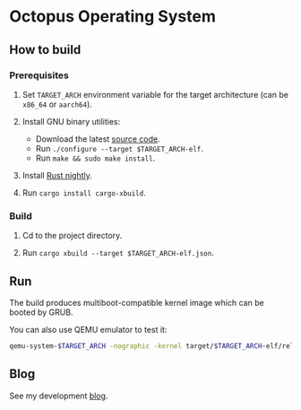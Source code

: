 # Octopus Operating System


## How to build

### Prerequisites

1. Set `TARGET_ARCH` environment variable for the target architecture (can be
`x86_64` or `aarch64`).

2. Install GNU binary utilities:
    - Download the latest [source code](http://ftp.gnu.org/gnu/binutils/).
    - Run `./configure --target $TARGET_ARCH-elf`.
    - Run `make && sudo make install`.

3. Install [Rust nightly](https://doc.rust-lang.org/1.5.0/book/nightly-rust.html).

4. Run `cargo install cargo-xbuild`.

### Build

1. Cd to the project directory.

2. Run `cargo xbuild --target $TARGET_ARCH-elf.json`.

## Run

The build produces multiboot-compatible kernel image which can be booted by GRUB.

You can also use QEMU emulator to test it:

```sh
qemu-system-$TARGET_ARCH -nographic -kernel target/$TARGET_ARCH-elf/release/octopus
```

## Blog

See my development [blog](https://octopus-os.blogspot.com/).

